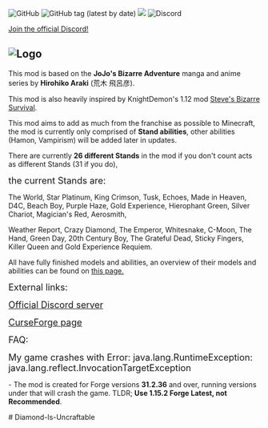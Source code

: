 ![GitHub](https://img.shields.io/github/license/Novarch129/JoJo-s-Bizarre-Survival)
![GitHub tag (latest by date)](https://img.shields.io/github/v/tag/Novarch129/JoJo-s-Bizarre-Survival?label=version)
![](https://cf.way2muchnoise.eu/full_412721_downloads.svg)
![Discord](https://img.shields.io/discord/732996800973111307?color=deeppink&label=discord)

[Join the official Discord!](https://discord.gg/an4BDqZ)

![Logo](https://raw.githubusercontent.com/Novarch129/JoJo-s-Bizarre-Survival/1.15.x/src/main/resources/logo.png)
-------------------------------------------
<p>This mod is based on the <strong>JoJo's Bizarre Adventure</strong> manga and anime series by <strong>Hirohiko Araki</strong> (荒木 飛呂彦).</p>
<p>This mod is also heavily inspired by KnightDemon's 1.12 mod&nbsp;<a href="https://www.curseforge.com/minecraft/mc-mods/steves-bizarre-adventure">Steve's Bizarre Survival</a>.</p>
<p>This mod aims to add as much from the franchise as possible to Minecraft, the mod is currently only comprised of <strong>Stand abilities</strong>, other abilities (Hamon, Vampirism) will be added later in updates.</p>
<p>There are currently <strong>26 different Stands</strong> in the mod if you don't count acts as different Stands (31 if you do),</p>
<p><span style="font-size: 18px;">the current Stands are:</span></p>
<p><span style="font-size: 14px;">The World, Star Platinum, King Crimson, Tusk, Echoes, Made in Heaven, D4C, Beach Boy, Purple Haze, Gold Experience, Hierophant Green, Silver Chariot, Magician's Red, Aerosmith,&nbsp;</span></p>
<p><span style="font-size: 14px;">Weather Report, Crazy Diamond, The Emperor, Whitesnake, C-Moon, The Hand, Green Day, 20th Century Boy, The Grateful Dead, Sticky Fingers, Killer Queen and Gold Experience Requiem.</span></p>
<p><span style="font-size: 14px;">All have fully finished models and abilities, an overview of their models and abilities can be found on&nbsp;<a href="https://github.com/Novarch129/JoJo-s-Bizarre-Survival/wiki/Stands" target="_blank" rel="noopener noreferrer">this page.</a></span></p>
<p><span style="font-size: 18px;">External links:</span></p>
<p><span style="font-size: 18px;"><a href="https://discord.gg/an4BDqZ">Official Discord server</a></span></p>
<p><span style="font-size: 18px;"><a href="https://www.curseforge.com/minecraft/mc-mods/jojos-bizarre-survival">CurseForge page</a></span></p>
<p><span style="font-size: 18px;">FAQ:&nbsp;</span></p>
<p><span style="font-size: 18px;">My game crashes with&nbsp;Error: java.lang.RuntimeException: java.lang.reflect.InvocationTargetException</span></p>
<p><span style="font-size: 14px;">- The mod is created for Forge versions <strong>31.2.36</strong> and over, running versions under that will crash the game. </span><span style="font-size: 14px;">TLDR; <strong>Use 1.15.2 Forge Latest, not Recommended</strong>.</span></p>#   D i a m o n d - I s - U n c r a f t a b l e  
 